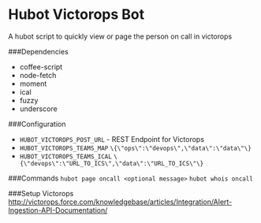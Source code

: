 # Hubot Victorops Bot
A hubot script to quickly view or page the person on call in victorops

###Dependencies
- coffee-script
- node-fetch
- moment
- ical
- fuzzy
- underscore

###Configuration
- `HUBOT_VICTOROPS_POST_URL` - REST Endpoint for Victorops
- `HUBOT_VICTOROPS_TEAMS_MAP`  `\{\"ops\":\"devops\",\"data\":\"data\"\}`
- `HUBOT_VICTOROPS_TEAMS_ICAL` `\{\"devops\":\"URL_TO_ICS\",\"data\":\"URL_TO_ICS\"\}`

###Commands
`hubot page oncall <optional message>`
`hubot whois oncall`

###Setup Victorops
http://victorops.force.com/knowledgebase/articles/Integration/Alert-Ingestion-API-Documentation/
